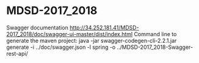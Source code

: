 # MDSD-2017_2018

Swagger documentation http://34.252.181.41/MDSD-2017_2018/doc/swagger-ui-master/dist/index.html
Command line to generate the maven project: java -jar swagger-codegen-cli-2.2.1.jar generate -i ../doc/swagger.json -l spring -o ../MDSD-2017_2018-Swagger-rest-api/
